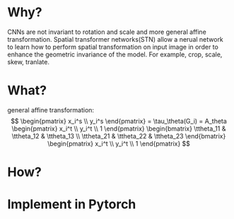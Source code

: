 # Why?
CNNs are not invariant to rotation and scale and more general affine transformation. Spatial transformer networks(STN) allow a nerual network to learn how to perform spatial transformation on input image in order to enhance the geometric invariance of the model. For example, crop, scale, skew, tranlate.
# What?
 general affine transformation:  
 $$ 
\begin{pmatrix}
x_i^s \\
y_i^s
\end{pmatrix}
= \tau_\theta(G_i) =
A_theta
\begin{pmatrix}
x_i^t \\
y_i^t \\
1
\end{pmatrix}
\begin{bmatrix}
\ttheta_11 & \ttheta_12  & \ttheta_13 \\
\ttheta_21 & \ttheta_22  & \ttheta_23 
\end{bmatrix}
\begin{pmatrix}
x_i^t \\
y_i^t \\
1
\end{pmatrix}
$$
# How?
# Implement in Pytorch
